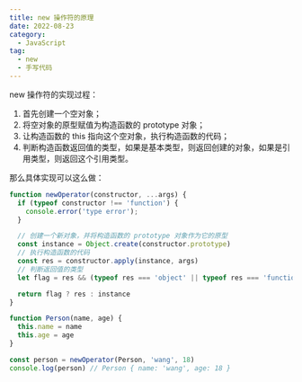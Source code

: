 ```yaml
---
title: new 操作符的原理
date: 2022-08-23
category:
  - JavaScript
tag:
  - new
  - 手写代码
---
```


new 操作符的实现过程：

1. 首先创建一个空对象；
2. 将空对象的原型赋值为构造函数的 prototype 对象；
3. 让构造函数的 this 指向这个空对象，执行构造函数的代码；
4. 判断构造函数返回值的类型，如果是基本类型，则返回创建的对象，如果是引用类型，则返回这个引用类型。

那么具体实现可以这么做：

```js
function newOperator(constructor, ...args) {
  if (typeof constructor !== 'function') {
    console.error('type error');
  }

  // 创建一个新对象，并将构造函数的 prototype 对象作为它的原型
  const instance = Object.create(constructor.prototype)
  // 执行构造函数的代码
  const res = constructor.apply(instance, args)
  // 判断返回值的类型
  let flag = res && (typeof res === 'object' || typeof res === 'function')

  return flag ? res : instance
}

function Person(name, age) {
  this.name = name
  this.age = age
}

const person = newOperator(Person, 'wang', 18)
console.log(person) // Person { name: 'wang', age: 18 }
```